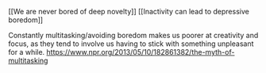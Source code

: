 [[We are never bored of deep novelty]]
[[Inactivity can lead to depressive boredom]]

Constantly multitasking/avoiding boredom makes us poorer at creativity and focus, as they tend to involve us having to stick with something unpleasant for a while. https://www.npr.org/2013/05/10/182861382/the-myth-of-multitasking

<!-- #p1 -->

<!-- #.inbox -->

<!-- {BearID:3EEB1D37-9E8D-4233-9614-07C4975D35D5-11937-000019D86B3B08BC} -->
